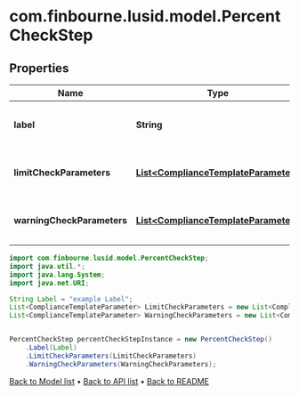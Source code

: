 # com.finbourne.lusid.model.PercentCheckStep

## Properties

Name | Type | Description | Notes
------------ | ------------- | ------------- | -------------
**label** | **String** | The label of the compliance step | [default to String]
**limitCheckParameters** | [**List&lt;ComplianceTemplateParameter&gt;**](ComplianceTemplateParameter.md) | Parameters required for an absolute limit check | [default to List<ComplianceTemplateParameter>]
**warningCheckParameters** | [**List&lt;ComplianceTemplateParameter&gt;**](ComplianceTemplateParameter.md) | Parameters required for a warning limit check | [default to List<ComplianceTemplateParameter>]

```java
import com.finbourne.lusid.model.PercentCheckStep;
import java.util.*;
import java.lang.System;
import java.net.URI;

String Label = "example Label";
List<ComplianceTemplateParameter> LimitCheckParameters = new List<ComplianceTemplateParameter>();
List<ComplianceTemplateParameter> WarningCheckParameters = new List<ComplianceTemplateParameter>();


PercentCheckStep percentCheckStepInstance = new PercentCheckStep()
    .Label(Label)
    .LimitCheckParameters(LimitCheckParameters)
    .WarningCheckParameters(WarningCheckParameters);
```


[Back to Model list](../README.md#documentation-for-models) &#8226; [Back to API list](../README.md#documentation-for-api-endpoints) &#8226; [Back to README](../README.md)
